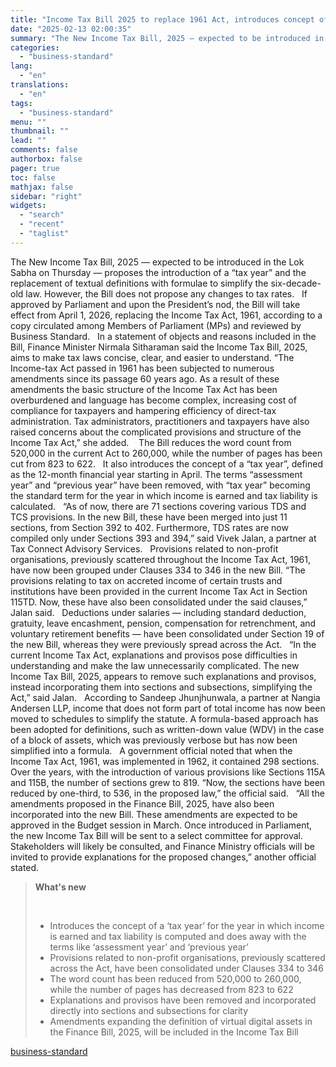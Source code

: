 ```yaml
---
title: "Income Tax Bill 2025 to replace 1961 Act, introduces concept of 'tax year'"
date: "2025-02-13 02:00:35"
summary: "The New Income Tax Bill, 2025 — expected to be introduced in the Lok Sabha on Thursday — proposes the introduction of a “tax year” and the replacement of textual definitions with formulae to simplify the six-decade-old law. However, the Bill does not propose any changes to tax rates. If..."
categories:
  - "business-standard"
lang:
  - "en"
translations:
  - "en"
tags:
  - "business-standard"
menu: ""
thumbnail: ""
lead: ""
comments: false
authorbox: false
pager: true
toc: false
mathjax: false
sidebar: "right"
widgets:
  - "search"
  - "recent"
  - "taglist"
---
```


The New Income Tax Bill, 2025 — expected to be introduced in the Lok Sabha on Thursday — proposes the introduction of a “tax year” and the replacement of textual definitions with formulae to simplify the six-decade-old law. However, the Bill does not propose any changes to tax rates.
 
If approved by Parliament and upon the President’s nod, the Bill will take effect from April 1, 2026, replacing the Income Tax Act, 1961, according to a copy circulated among Members of Parliament (MPs) and reviewed by Business Standard.
 
In a statement of objects and reasons included in the Bill, Finance Minister Nirmala Sitharaman said the Income Tax Bill, 2025, aims to make tax laws concise, clear, and easier to understand. “The Income-tax Act passed in 1961 has been subjected to numerous amendments since its passage 60 years ago. As a result of these amendments the basic structure of the Income Tax Act has been overburdened and language has become complex, increasing cost of compliance for taxpayers and hampering efficiency of direct-tax administration. Tax administrators, practitioners and taxpayers have also raised concerns about the complicated provisions and structure of the Income Tax Act,” she added. 
 
The Bill reduces the word count from 520,000 in the current Act to 260,000, while the number of pages has been cut from 823 to 622.
 
It also introduces the concept of a “tax year”, defined as the 12-month financial year starting in April. The terms “assessment year” and “previous year” have been removed, with “tax year” becoming the standard term for the year in which income is earned and tax liability is calculated.
 
“As of now, there are 71 sections covering various TDS and TCS provisions. In the new Bill, these have been merged into just 11 sections, from Section 392 to 402. Furthermore, TDS rates are now compiled only under Sections 393 and 394,” said Vivek Jalan, a partner at Tax Connect Advisory Services.
 
Provisions related to non-profit organisations, previously scattered throughout the Income Tax Act, 1961, have now been grouped under Clauses 334 to 346 in the new Bill. “The provisions relating to tax on accreted income of certain trusts and institutions have been provided in the current Income Tax Act in Section 115TD. Now, these have also been consolidated under the said clauses,” Jalan said.
 
Deductions under salaries — including standard deduction, gratuity, leave encashment, pension, compensation for retrenchment, and voluntary retirement benefits — have been consolidated under Section 19 of the new Bill, whereas they were previously spread across the Act.
 
“In the current Income Tax Act, explanations and provisos pose difficulties in understanding and make the law unnecessarily complicated. The new Income Tax Bill, 2025, appears to remove such explanations and provisos, instead incorporating them into sections and subsections, simplifying the Act,” said Jalan.
 
According to Sandeep Jhunjhunwala, a partner at Nangia Andersen LLP, income that does not form part of total income has now been moved to schedules to simplify the statute. A formula-based approach has been adopted for definitions, such as written-down value (WDV) in the case of a block of assets, which was previously verbose but has now been simplified into a formula.
 
A government official noted that when the Income Tax Act, 1961, was implemented in 1962, it contained 298 sections. Over the years, with the introduction of various provisions like Sections 115A and 115B, the number of sections grew to 819. “Now, the sections have been reduced by one-third, to 536, in the proposed law,” the official said.
 
“All the amendments proposed in the Finance Bill, 2025, have also been incorporated into the new Bill. These amendments are expected to be approved in the Budget session in March. Once introduced in Parliament, the new Income Tax Bill will be sent to a select committee for approval. Stakeholders will likely be consulted, and Finance Ministry officials will be invited to provide explanations for the proposed changes,” another official stated. 
> **What's new**
> 
>  
> 
> * Introduces the concept of a ‘tax year’ for the year in which income is earned and tax liability is computed and does away with the terms like ‘assessment year’ and ‘previous year’
> * Provisions related to non-profit organisations, previously scattered across the Act, have been consolidated under Clauses 334 to 346
> * The word count has been reduced from 520,000 to 260,000, while the number of pages has decreased from 823 to 622
> * Explanations and provisos have been removed and incorporated directly into sections and subsections for clarity
> * Amendments expanding the definition of virtual digital assets in the Finance Bill, 2025, will be included in the Income Tax Bill

[business-standard](https://www.business-standard.com/finance/news/income-tax-bill-2025-to-replace-1961-act-introduces-concept-of-tax-year-125021200945_1.html)
